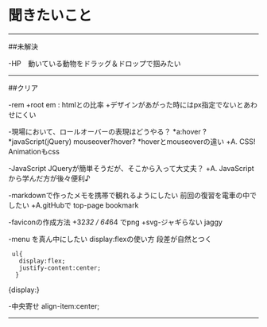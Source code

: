 # 聞きたいこと
----------------------------------------
##未解決

-HP　動いている動物をドラッグ＆ドロップで掴みたい

-----------------------------------------

##クリア

-rem
  +root em : htmlとの比率
  +デザインがあがった時にはpx指定でないとあわせにくい

-現場において、ロールオーバーの表現はどうやる？
  *a:hover ?
  *javaScript(jQuery) mouseover?hover?
  *hoverとmouseoverの違い
+A. CSS! Animationもcss

-JavaScript
  JQueryが簡単そうだが、そこから入って大丈夫？
+A. JavaScriptから学んだ方が後々便利♪

-markdownで作ったメモを携帯で観れるようにしたい
  前回の復習を電車の中でしたい
+A.gitHubで
  top-page bookmark

-faviconの作成方法
+32*32 / 64*64 でpng
+svg-ジャギらない jaggy

-menu を真ん中にしたい display:flexの使い方 段差が自然とつく
```
 ul{
   display:flex;
   justify-content:center;
  }
```
  {display:}

-中央寄せ
  align-item:center;

-----------------------------------------